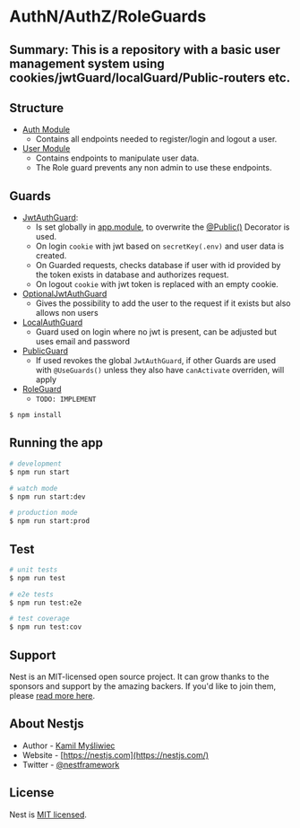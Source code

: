 # AuthN/AuthZ/RoleGuards

Summary: This is a repository with a basic user management system using cookies/jwtGuard/localGuard/Public-routers etc.
---

## Structure

- [Auth Module](src/auth/)
  - Contains all endpoints needed to register/login and logout a user.
- [User Module](src/users/)
  - Contains endpoints to manipulate user data.
  - The Role guard prevents any non admin to use these endpoints.
## Guards

- [JwtAuthGuard](src/auth/strategies/jwt.strategy.js): 
  - Is set globally in [app.module](src/app.module.ts), to overwrite the [@Public()](src/auth/guards/public.guard.ts) Decorator is used.
  - On login `cookie` with jwt based on `secretKey(.env)` and user data is created.
  - On Guarded requests, checks database if user with id provided by the token exists in database and authorizes request.
  - On logout `cookie` with jwt token is replaced with an empty cookie.
- [OptionalJwtAuthGuard](src/auth/guards/optionalJwtAuth.guard.ts)
  - Gives the possibility to add the user to the request if it exists but also allows non users
- [LocalAuthGuard](src/auth/guards/localAuth.guard.ts)
  - Guard used on login where no jwt is present, can be adjusted but uses email and password 
- [PublicGuard](src/auth/guards/localAuth.guard.ts)
  - If used revokes the global `JwtAuthGuard`, if other Guards are used with `@UseGuards()` unless they also have `canActivate` overriden, will apply
- [RoleGuard]()
  - `TODO: IMPLEMENT`

```bash
$ npm install
```

## Running the app

```bash
# development
$ npm run start

# watch mode
$ npm run start:dev

# production mode
$ npm run start:prod
```

## Test

```bash
# unit tests
$ npm run test

# e2e tests
$ npm run test:e2e

# test coverage
$ npm run test:cov
```

## Support

Nest is an MIT-licensed open source project. It can grow thanks to the sponsors and support by the amazing backers. If you'd like to join them, please [read more here](https://docs.nestjs.com/support).

## About Nestjs

- Author - [Kamil Myśliwiec](https://kamilmysliwiec.com)
- Website - [https://nestjs.com](https://nestjs.com/)
- Twitter - [@nestframework](https://twitter.com/nestframework)

## License

Nest is [MIT licensed](LICENSE).